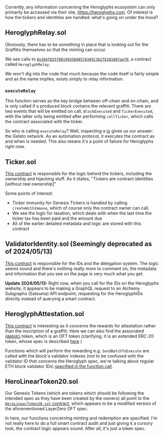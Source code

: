 Currently, any information concerning the Heroglyphs ecosystem can only primarily be accessed via their site, https://heroglyphs.com. Of interest is how the tickers and identities are handled: what's going on under the hood?

## HeroglyphRelay.sol

Obviously, there has to be something in place that is looking out for the Graffitis themselves so that the minting can occur.

We see calls to [`0x384f025f8B1993584857A305C3b2fE181087ae78`](https://arbiscan.io/address/0x384f025f8B1993584857A305C3b2fE181087ae78), a contract called `HeroglyphRelay`.

We won't dig into the code that much because the code itself is fairly simple and as the name implies, exists simply to relay information.
### `executeRelay`

This function serves as the key bridge between off-chain and on-chain, and is only called if a produced block contains the relevant graffiti. There are two events that will be emitted on call, `BlockExecuted` and `TickerExecuted`, with the latter only being emitted after performing `callTicker`, which calls the contract associated with the ticker.

So who is calling `executeRelay`? Well, inspecting a [tx](https://arbiscan.io/tx/0x1eba105d9bdd95442060d0d99931db242621e905e1a7f44bbddfc847f4864452) gives us our answer: the Gelato network. As an automation protocol, it executes the contract as and when is needed. This also means it's a point of failure for Heroglyphs right now.

## Ticker.sol

[This contract](https://arbiscan.io/address/0xC843C7AE45b54d1eB1Cd7EA91Ce3A416F0247150#code) is responsible for the logic behind the tickers, including the ownership and hijacking stuff. As it states, "Tickers are contract identities \[without real ownership]"

Some points of interest:
- Ticker immunity for Genesis Tickers is handled by calling `createWithImmune`, which of course only the contract owner can call.
- We see the logic for taxation, which deals with when the last time the ticker tax has been paid and the amount due
- All of the earlier detailed metadata and logic are stored with this contract

## ValidatorIdentity.sol (Seemingly deprecated as of 2024/05/13)

[This contract](https://arbiscan.io/address/0x422116B10872523Efaa9ac16D4bb9868293e87E3#code) is responsible for the IDs and the delegation system. The logic seems sound and there's nothing really more to comment on; the metadata and information that you see on the page is very much what you get.

**Update 2024/05/13:** Right now, when you call for the IDs on the Heroglyphs website, it appears to be making a GraphQL request to an Alchemy Subgraphs (Satsuma) API endpoint, requesting for the HeroglyphIDs directly instead of querying a smart contract.  

## HeroglyphAttestation.sol

[This contract](https://arbiscan.io/address/0x3554a4ceEf26C7BCAbC75BdE03648B7EC6ce59E3#contracts) is interesting as it concerns the rewards for attestation rather than the inscription of a graffiti. Here we can also find the associated [`$BADGES`](https://arbiscan.io/token/0x3554a4ceef26c7bcabc75bde03648b7ec6ce59e3) token, which is an OFT token (clarifying, it is an extended ERC-20 token, whose spec is described [here](https://docs.layerzero.network/v1/developers/evm-guides/contract-standards/oft-overview) )

Functions which will perform the rewarding e.g. `SendBatchToExecute` are called with the block's validator indexes (not to be confused with the validator ID that concerns the Heroglyph spec, we're talking about regular ETH block validator IDs) [specified in the function call](https://arbiscan.io/tx/0xd77cb320b7911286aece84e1f7892361f21ffd0b56014714a2b0e55992559d5e#eventlog) .

## HeroLinearToken20.sol

Our Genesis Tokens (which are tokens which should be following the intended spec as they have been created by the owners) all point to the [`HeroLinearToken20.sol` contract](https://arbiscan.io/token/0x4ff5f900eca8f848bedf09fbff7d1caa2c11a857#code), which appears to be a modified version of the aforementioned LayerZero OFT spec.

In here, our functions concerning minting and redemption are specified. I'm not really here to do a full smart contract audit and just giving it a cursory look, the contract logic appears sound. After all, it's just a token spec.


